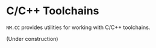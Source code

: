 # C/C++ Toolchains

`NM.CC` provides utilities for working with C/C++ toolchains.

(Under construction)